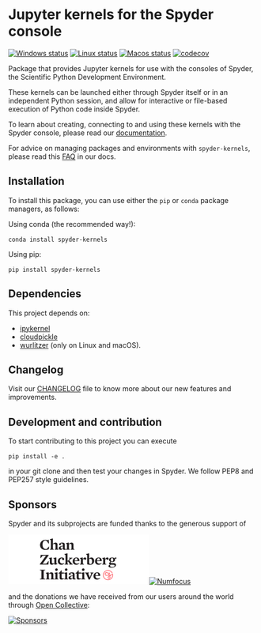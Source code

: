 # Jupyter kernels for the Spyder console

[![Windows status](https://github.com/spyder-ide/spyder-kernels/workflows/Windows%20tests/badge.svg)](https://github.com/spyder-ide/spyder-kernels/actions?query=workflow%3A%22Windows+tests%22)
[![Linux status](https://github.com/spyder-ide/spyder-kernels/workflows/Linux%20tests/badge.svg)](https://github.com/spyder-ide/spyder-kernels/actions?query=workflow%3A%22Linux+tests%22)
[![Macos status](https://github.com/spyder-ide/spyder-kernels/workflows/Macos%20tests/badge.svg)](https://github.com/spyder-ide/spyder-kernels/actions?query=workflow%3A%22Macos+tests%22)
[![codecov](https://codecov.io/gh/spyder-ide/spyder-kernels/branch/master/graph/badge.svg)](https://codecov.io/gh/spyder-ide/spyder-kernels/branch/master)

Package that provides Jupyter kernels for use with the consoles of Spyder, the
Scientific Python Development Environment.

These kernels can be launched either through Spyder itself or in an independent
Python session, and allow for interactive or file-based execution of Python
code inside Spyder.

To learn about creating, connecting to and using these kernels with the Spyder
console, please read our [documentation](https://docs.spyder-ide.org/current/panes/ipythonconsole.html).

For advice on managing packages and environments with `spyder-kernels`, please read this
[FAQ](http://docs.spyder-ide.org/current/faq.html#using-existing-environment) in our docs.


## Installation

To install this package, you can use either the ``pip`` or ``conda`` package
managers, as follows:

Using conda (the recommended way!):

```
conda install spyder-kernels
```

Using pip:

```
pip install spyder-kernels
```

## Dependencies

This project depends on:

* [ipykernel](https://github.com/ipython/ipykernel/)
* [cloudpickle](https://github.com/cloudpipe/cloudpickle)
* [wurlitzer](https://github.com/minrk/wurlitzer) (only on Linux and macOS).

## Changelog

Visit our [CHANGELOG](CHANGELOG.md) file to know more about our new features
and improvements.

## Development and contribution

To start contributing to this project you can execute

```
pip install -e .
```

in your git clone and then test your changes in Spyder. We follow PEP8 and
PEP257 style guidelines.

## Sponsors

Spyder and its subprojects are funded thanks to the generous support of

[![Chan Zuckerberg Initiative](https://raw.githubusercontent.com/spyder-ide/spyder/master/img_src/czi.png)](https://chanzuckerberg.com/)[![Numfocus](https://i2.wp.com/numfocus.org/wp-content/uploads/2017/07/NumFocus_LRG.png?fit=320%2C148&ssl=1)](https://numfocus.org/)

and the donations we have received from our users around the world through [Open Collective](https://opencollective.com/spyder/):

[![Sponsors](https://opencollective.com/spyder/sponsors.svg)](https://opencollective.com/spyder#support)
